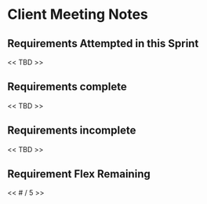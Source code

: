 
# Client Meeting Notes

## Requirements Attempted in this Sprint

<< TBD >>

## Requirements complete

<< TBD >>

## Requirements incomplete

<< TBD >>

## Requirement Flex Remaining

<< # / 5 >>
